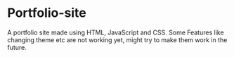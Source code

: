 # Portfolio-site
A portfolio site made using HTML, JavaScript and CSS. 
Some Features like changing theme etc are not working yet, might try to make them work in the future.
